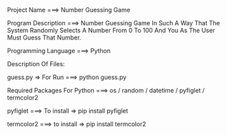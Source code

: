 Project Name ===> Number Guessing Game 

Program Description ===> Number Guessing Game In Such A Way That The System Randomly Selects A Number From 0 To 100 And You As The User Must Guess That Number.

Programming Language ===> Python

Description Of Files:

guess.py => For Run ===> python guess.py

Required Packages For Python ===> os / random / datetime / pyfiglet / termcolor2

pyfiglet ===> To install => pip install pyfiglet

termcolor2 ===> to install => pip install termcolor2
